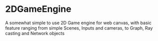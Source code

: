# 2DGameEngine

A somewhat simple to use 2D Game engine for web canvas, with basic feature ranging from simple Scenes, Inputs and cameras, to Graph, Ray casting and Network objects